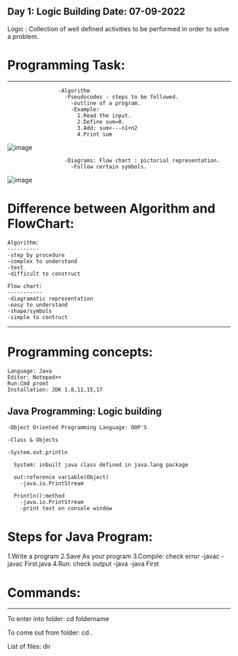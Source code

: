 Day 1: Logic Building
Date: 07-09-2022
-----------------------------

 Logic : Collection of well defined activities to be performed in order to solve a problem.

# Programming Task:
--------------------
                    -Algorithm
                      -Pseudocodes : steps to be followed.
                        -outline of a program.
                        -Example:
                          1.Read the input.
                          2.Define sum=0.
                          3.Add: sum<---n1+n2
                          4.Print sum
![image](https://user-images.githubusercontent.com/72081819/188828333-c1af1bfa-ac7b-4c71-a7bd-c7e0c41f1c69.png)



                      -Diagrams: Flow chart : pictorial representation.
                        -Follow certain symbols.
 ![image](https://user-images.githubusercontent.com/72081819/188828440-8ef5e1f9-85e0-4a3f-b65e-2be75b265ab7.png)

			
# Difference between Algorithm and FlowChart:

    Algorithm:
    ----------
    -step by procedure
    -complex to understand
    -text
    -difficult to construct

    Flow chart:
    -----------
    -diagramatic representation
    -easy to understand
    -shape/symbols
    -simple to contruct


--------------------------------------------------
# Programming concepts:

    Language: Java
    Editor: Notepad++
    Run:Cmd promt
    Installation: JDK 1.8,11,15,17

Java Programming: Logic building
---------------------------------

    -Object Oriented Programming Language: OOP'S

    -Class & Objects

    -System.out.println

      System: inbuilt java class defined in java.lang package

      out:reference variable(Object) 
        -java.io.PrintStream

      Println():method
        -java.io.PrintStream
        -print text on console window

# Steps for Java Program:

  1.Write a program
  2.Save As your program
  3.Compile: check error
    -javac <file name.java>
      -javac First.java
  4.Run: check output
    -java <file name>
      -java First

# Commands:
---------------
  
  To enter into folder: cd foldername

  To come out from folder: cd..

  List of files: dir

 
